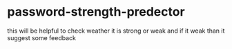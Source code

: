 # password-strength-predector
this will be helpful to check weather it is strong or weak and if it weak than it suggest some feedback
